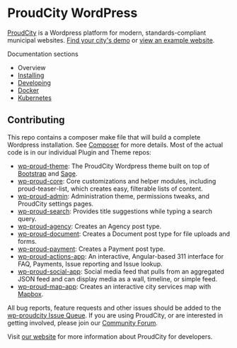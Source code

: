 ProudCity WordPress
===================

[ProudCity](https://proudcity.com) is a Wordpress platform for modern, standards-compliant municipal websites. [Find your city's demo](https://proudcity.com/start) or [view an example website](https://example.proudcity.com).

Documentation sections

* Overview
* [Installing](installing.md)
* [Developing](developing.md)
* [Docker](docker.md)
* [Kubernetes](kubernetes.md)


## Contributing

This repo contains a composer make file that will build a complete Wordpress installation.  See [Composer](#composer) for more details.  Most of the actual code is in our individual Plugin and Theme repos:
* [wp-proud-theme](https://github.com/proudcity/wp-proud-theme): The ProudCity Wordpress theme built on top of [Bootstrap](http://getbootstrap.com) and [Sage](https://roots.io/sage/).
* [wp-proud-core](https://github.com/proudcity/wp-proud-core): Core customizations and helper modules, including proud-teaser-list, which creates easy, filterable lists of content.
* [wp-proud-admin](https://github.com/proudcity/wp-proud-admin): Administration theme, permissions tweaks, and ProudCity settings pages.
* [wp-proud-search](https://github.com/proudcity/wp-proud-search): Provides title suggestions while typing a search query.
* [wp-proud-agency](https://github.com/proudcity/wp-proud-agency): Creates an Agency post type. 
* [wp-proud-document](https://github.com/proudcity/wp-proud-document): Creates a Document post type for file uploads and forms.
* [wp-proud-payment](https://github.com/proudcity/wp-proud-payment): Creates a Payment post type.
* [wp-proud-actions-app](https://github.com/proudcity/wp-proud-actions-app): An interactive, Angular-based 311 interface for FAQ, Payments, Issue reporting and Issue lookup.
* [wp-proud-social-app](https://github.com/proudcity/wp-proud-social-app): Social media feed that pulls from an aggregated JSON feed and can display media as a wall, timeline, or simple feed. 
* [wp-proud-map-app](https://github.com/proudcity/wp-proud-map-app): Creates an interactive city services map with [Mapbox](http://mapbox.com).

All bug reports, feature requests and other issues should be added to the [wp-proudcity Issue Queue](https://github.com/proudcity/wp-proudcity/issues).  If you are using ProudCity, or are interested in getting involved, please join our [Community Forum](https://groups.google.com/d/forum/proudcitydevelopers). 

Visit [our website](https://proudcity.com/developers) for more information about ProudCity for developers.